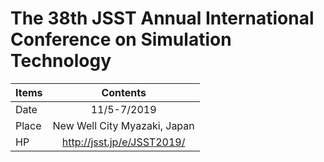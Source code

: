 # The 38th JSST Annual International Conference on Simulation Technology

|Items|Contents|
|:--|:-:|
|Date|11/5-7/2019|
|Place|New Well City Myazaki, Japan|
|HP|http://jsst.jp/e/JSST2019/|
